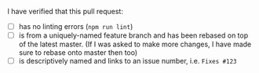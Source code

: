 I have verified that this pull request:

* [ ] has no linting errors (`npm run lint`)
* [ ] is from a uniquely-named feature branch and has been rebased on top of the latest master. (If I was asked to make more changes, I have made sure to rebase onto master then too)
* [ ] is descriptively named and links to an issue number, i.e. `Fixes #123`